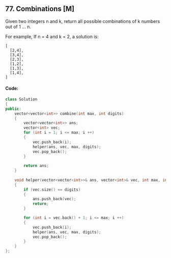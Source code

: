## 77. Combinations [M]
Given two integers n and k, return all possible combinations of k numbers out of 1 ... n.

For example,
If n = 4 and k = 2, a solution is:
```
[
  [2,4],
  [3,4],
  [2,3],
  [1,2],
  [1,3],
  [1,4],
]
```

#### Code:
```c++
class Solution 
{
public:
    vector<vector<int>> combine(int max, int digits) 
    {
        vector<vector<int>> ans;
        vector<int> vec;
        for (int i = 1; i <= max; i ++)
        {
            vec.push_back(i);
            helper(ans, vec, max, digits);
            vec.pop_back();
        }
        
        return ans;
    }
    
    void helper(vector<vector<int>>& ans, vector<int>& vec, int max, int digits)
    {
        if (vec.size() == digits)
        {
            ans.push_back(vec);
            return;
        }

        for (int i = vec.back() + 1; i <= max; i ++)
        {
            vec.push_back(i);
            helper(ans, vec, max, digits);
            vec.pop_back();
        }
    }
};
```
